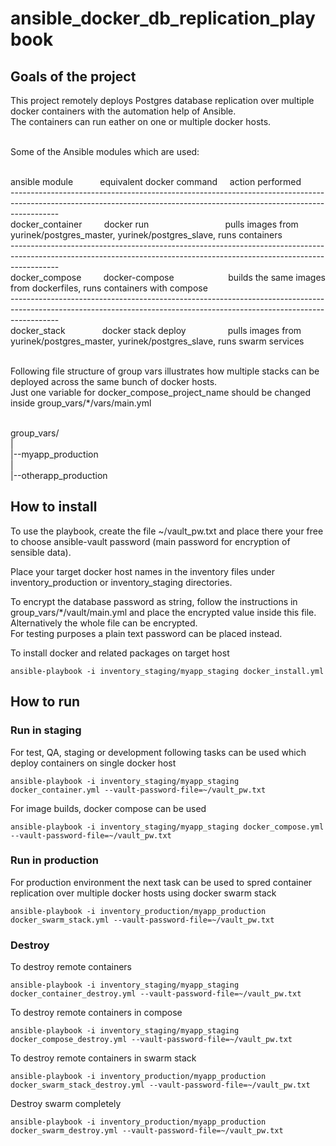 # ansible_docker_db_replication_playbook

## Goals of the project

This project remotely deploys Postgres database replication over multiple docker containers with the automation help of Ansible. <br>
The containers can run eather on one or multiple docker hosts. <br> <br>

Some of the Ansible modules which are used: <br> <br>



ansible module   &nbsp;&nbsp;&nbsp;&nbsp;&nbsp;&nbsp;&nbsp;&nbsp;&nbsp; equivalent docker command   &nbsp;&nbsp;&nbsp; action performed <br>
------------------------------------------------------------------------------------------------------------------------------------------------------------------------ <br>
docker_container  &nbsp;&nbsp;&nbsp;&nbsp;&nbsp;&nbsp;&nbsp;             docker run    &nbsp;&nbsp;&nbsp;&nbsp;&nbsp;&nbsp;&nbsp;&nbsp;&nbsp;&nbsp;&nbsp;&nbsp;&nbsp;&nbsp;&nbsp;&nbsp;&nbsp;&nbsp;&nbsp;&nbsp;&nbsp;&nbsp;&nbsp;&nbsp;&nbsp;&nbsp;&nbsp;&nbsp;&nbsp;&nbsp;pulls images from yurinek/postgres_master, yurinek/postgres_slave, runs containers <br>
------------------------------------------------------------------------------------------------------------------------------------------------------------------------ <br>
docker_compose  &nbsp;&nbsp;&nbsp;&nbsp;&nbsp;&nbsp;&nbsp;  docker-compose    &nbsp;&nbsp;&nbsp;&nbsp;&nbsp;&nbsp;&nbsp;&nbsp;&nbsp;&nbsp;&nbsp;&nbsp;&nbsp;&nbsp;&nbsp;&nbsp;&nbsp;&nbsp;&nbsp;&nbsp; builds the same images from dockerfiles, runs containers with compose <br>
------------------------------------------------------------------------------------------------------------------------------------------------------------------------ <br>
docker_stack  &nbsp;&nbsp;&nbsp;&nbsp;&nbsp;&nbsp;&nbsp;&nbsp;&nbsp;&nbsp;&nbsp;&nbsp;&nbsp; docker stack deploy  &nbsp;&nbsp;&nbsp;&nbsp;&nbsp;&nbsp;&nbsp;&nbsp;&nbsp;&nbsp;&nbsp;&nbsp;&nbsp;&nbsp;&nbsp; pulls images from yurinek/postgres_master, yurinek/postgres_slave, runs swarm services <br> <br>


Following file structure of group vars illustrates how multiple stacks can be deployed across the same bunch of docker hosts.  <br>
Just one variable for docker_compose_project_name should be changed inside group_vars/*/vars/main.yml <br> <br>

group_vars/ <br>
| <br>
|--myapp_production <br>
| <br>
|--otherapp_production <br>


## How to install

To use the playbook, create the file ~/vault_pw.txt and place there your free to choose ansible-vault password (main password for encryption of sensible data). <br>

Place your target docker host names in the inventory files under inventory_production or inventory_staging directories. <br>

To encrypt the database password as string, follow the instructions in group_vars/*/vault/main.yml and place the encrypted value inside this file.  <br>
Alternatively the whole file can be encrypted. <br>
For testing purposes a plain text password can be placed instead. <br>

To install docker and related packages on target host
```hcl
ansible-playbook -i inventory_staging/myapp_staging docker_install.yml
```

## How to run

### Run in staging

For test, QA, staging or development following tasks can be used which deploy containers on single docker host
```hcl
ansible-playbook -i inventory_staging/myapp_staging docker_container.yml --vault-password-file=~/vault_pw.txt
```

For image builds, docker compose can be used
```hcl
ansible-playbook -i inventory_staging/myapp_staging docker_compose.yml --vault-password-file=~/vault_pw.txt
```

### Run in production

For production environment the next task can be used to spred container replication over multiple docker hosts using docker swarm stack
```hcl
ansible-playbook -i inventory_production/myapp_production docker_swarm_stack.yml --vault-password-file=~/vault_pw.txt
```

### Destroy

To destroy remote containers
```hcl
ansible-playbook -i inventory_staging/myapp_staging docker_container_destroy.yml --vault-password-file=~/vault_pw.txt
```

To destroy remote containers in compose 
```hcl
ansible-playbook -i inventory_staging/myapp_staging docker_compose_destroy.yml --vault-password-file=~/vault_pw.txt
```

To destroy remote containers in swarm stack
```hcl
ansible-playbook -i inventory_production/myapp_production docker_swarm_stack_destroy.yml --vault-password-file=~/vault_pw.txt
```

Destroy swarm completely
```hcl
ansible-playbook -i inventory_production/myapp_production docker_swarm_destroy.yml --vault-password-file=~/vault_pw.txt
```

